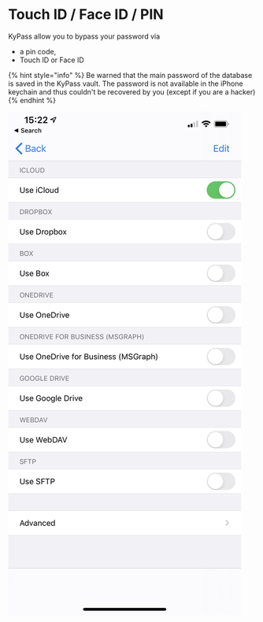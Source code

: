 # Touch ID / Face ID / PIN

KyPass allow you to bypass your password via

* a pin code,
* Touch ID or Face ID

{% hint style="info" %}
Be warned that the main password of the database is saved in the KyPass vault. The password is not available in the iPhone keychain and thus couldn't be recovered by you \(except if you are a hacker\)
{% endhint %}

![](../../.gitbook/assets/image%20%283%29.jpeg)



